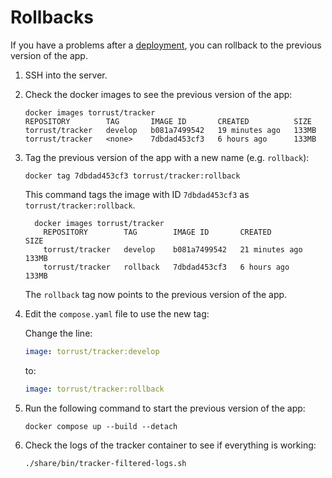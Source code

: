 # Rollbacks

If you have a problems after a [deployment](deployment.md), you can rollback
to the previous version of the app.

1. SSH into the server.

2. Check the docker images to see the previous version of the app:

   ```console
   docker images torrust/tracker
   REPOSITORY        TAG       IMAGE ID       CREATED          SIZE
   torrust/tracker   develop   b081a7499542   19 minutes ago   133MB
   torrust/tracker   <none>    7dbdad453cf3   6 hours ago      133MB
   ```

3. Tag the previous version of the app with a new name (e.g. `rollback`):

   ```console
   docker tag 7dbdad453cf3 torrust/tracker:rollback
   ```

   This command tags the image with ID `7dbdad453cf3` as `torrust/tracker:rollback`.

   ```console
     docker images torrust/tracker
       REPOSITORY        TAG        IMAGE ID       CREATED          SIZE
       torrust/tracker   develop    b081a7499542   21 minutes ago   133MB
       torrust/tracker   rollback   7dbdad453cf3   6 hours ago      133MB
   ```

   The `rollback` tag now points to the previous version of the app.

4. Edit the `compose.yaml` file to use the new tag:

   Change the line:

   ```yaml
   image: torrust/tracker:develop
   ```

   to:

   ```yaml
   image: torrust/tracker:rollback
   ```

5. Run the following command to start the previous version of the app:

   ```console
   docker compose up --build --detach
   ```

6. Check the logs of the tracker container to see if everything is working:

   ```console
   ./share/bin/tracker-filtered-logs.sh
   ```
